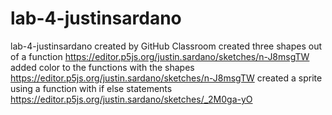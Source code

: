 # lab-4-justinsardano
lab-4-justinsardano created by GitHub Classroom
created three shapes out of a function
https://editor.p5js.org/justin.sardano/sketches/n-J8msgTW
added color to the functions with the shapes 
https://editor.p5js.org/justin.sardano/sketches/n-J8msgTW
created a sprite using a function with if else statements
https://editor.p5js.org/justin.sardano/sketches/_2M0ga-yO
